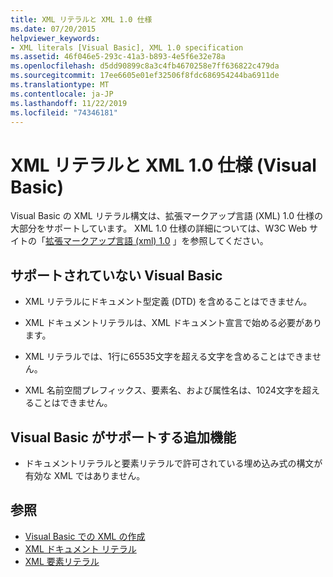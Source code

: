 ```yaml
---
title: XML リテラルと XML 1.0 仕様
ms.date: 07/20/2015
helpviewer_keywords:
- XML literals [Visual Basic], XML 1.0 specification
ms.assetid: 46f046e5-293c-41a3-b893-4e5f6e32e78a
ms.openlocfilehash: d5dd90899c8a3c4fb4670258e7ff636822c479da
ms.sourcegitcommit: 17ee6605e01ef32506f8fdc686954244ba6911de
ms.translationtype: MT
ms.contentlocale: ja-JP
ms.lasthandoff: 11/22/2019
ms.locfileid: "74346181"
---
```

# <a name="xml-literals-and-the-xml-10-specification-visual-basic"></a>XML リテラルと XML 1.0 仕様 (Visual Basic)
Visual Basic の XML リテラル構文は、拡張マークアップ言語 (XML) 1.0 仕様の大部分をサポートしています。 XML 1.0 仕様の詳細については、W3C Web サイトの「[拡張マークアップ言語 (xml) 1.0](https://www.w3.org/TR/xml) 」を参照してください。  
  
## <a name="what-visual-basic-does-not-support"></a>サポートされていない Visual Basic  
  
- XML リテラルにドキュメント型定義 (DTD) を含めることはできません。  
  
- XML ドキュメントリテラルは、XML ドキュメント宣言で始める必要があります。  
  
- XML リテラルでは、1行に65535文字を超える文字を含めることはできません。  
  
- XML 名前空間プレフィックス、要素名、および属性名は、1024文字を超えることはできません。  
  
## <a name="extra-features-that-visual-basic-supports"></a>Visual Basic がサポートする追加機能  
  
- ドキュメントリテラルと要素リテラルで許可されている埋め込み式の構文が有効な XML ではありません。  
  
## <a name="see-also"></a>参照

- [Visual Basic での XML の作成](../../../../visual-basic/programming-guide/language-features/xml/creating-xml.md)
- [XML ドキュメント リテラル](../../../../visual-basic/language-reference/xml-literals/xml-document-literal.md)
- [XML 要素リテラル](../../../../visual-basic/language-reference/xml-literals/xml-element-literal.md)
